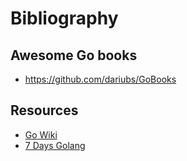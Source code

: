 # Bibliography

## Awesome Go books
* https://github.com/dariubs/GoBooks

## Resources
* [Go Wiki](https://github.com/golang/go/wiki)
* [7 Days Golang](https://github.com/geektutu/7days-golang)

